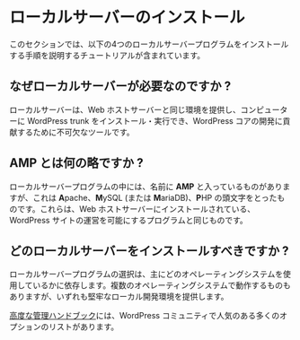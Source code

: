 <!--
# Installing a Local Server
-->

# ローカルサーバーのインストール

<!--
This section of the handbook contains tutorials that will walk you through the process of installing one of the four local server programs listed below.
-->

このセクションでは、以下の4つのローカルサーバープログラムをインストールする手順を説明するチュートリアルが含まれています。

<!--
## Why do I need a local server?
-->

## なぜローカルサーバーが必要なのですか ?

<!--
A local server provides the same environment as your web host’s server, allows you to install/run WordPress trunk on your computer, and is an essential tool in contributing to the development of WordPress core.
-->

ローカルサーバーは、Web ホストサーバーと同じ環境を提供し、コンピューターに WordPress trunk をインストール・実行でき、WordPress コアの開発に貢献するために不可欠なツールです。

<!--
## What does AMP stand for?
-->

## AMP とは何の略ですか ?

<!--
Some local server programs have **AMP** in their name, which stands for **A**pache, **M**ySQL (or **M**ariaDB), and **P**HP. These are the same programs that are installed on your webhost’s server which allow you to run your WordPress site.
-->

ローカルサーバープログラムの中には、名前に **AMP** と入っているものがありますが、これは **A**pache、**M**ySQL (または **M**ariaDB)、**P**HP の頭文字をとったものです。これらは、Web ホストサーバーにインストールされている、WordPress サイトの運営を可能にするプログラムと同じものです。

<!--
## Which local server should I install?
-->

## どのローカルサーバーをインストールすべきですか ?

<!--
Your choice of a local server program will primarily depend on which operating system you run on your computer. There are a couple that work on multiple operating systems, and all will give you a solid local development environment.
-->

ローカルサーバープログラムの選択は、主にどのオペレーティングシステムを使用しているかに依存します。複数のオペレーティングシステムで動作するものもありますが、いずれも堅牢なローカル開発環境を提供します。

<!--
The [Advanced Administration handbook](https://developer.wordpress.org/advanced-administration/before-install/development/#installing-wordpress-on-your-computer) has a list of many popular options in the WordPress community.
-->

[高度な管理ハンドブック](https://developer.wordpress.org/advanced-administration/before-install/development/#installing-wordpress-on-your-computer)には、WordPress コミュニティで人気のある多くのオプションのリストがあります。
